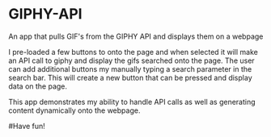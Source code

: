 # GIPHY-API
An app that pulls GIF's from the GIPHY API and displays them on a webpage

I pre-loaded a few buttons to onto the page and when selected it will make an API call to giphy and display the gifs searched onto the page. The user can add additional buttons my manually typing a search parameter in the search bar. This will create a new button that can be pressed and display data on the page.

This app demonstrates my ability to handle API calls as well as generating content dynamically onto the webpage.

#Have fun!
